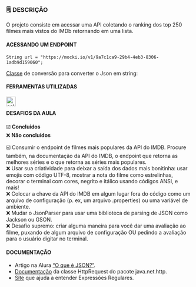 
### 🗒️ DESCRIÇÃO
O projeto consiste em acessar uma API coletando o ranking dos top 250 filmes mais vistos do IMDb retornando em uma lista. 

#### ACESSANDO UM ENDPOINT
`String url = "https://mocki.io/v1/9a7c1ca9-29b4-4eb3-8306-1adb9d159060";`

[Classe](https://gist.github.com/alexandreaquiles/cf337d3bcb59dd790ed2b08a0a4db7a3) de conversão para converter o Json em string: 

#### FERRAMENTAS UTILIZADAS
<img align="left" alt="eclipse-ide" width="26px" src="https://upload.wikimedia.org/wikipedia/commons/c/cf/Eclipse-SVG.svg"/><br/>

#### DESAFIOS DA AULA
☑️ **Concluídos**<br/>
❌ **Não concluídos**<br/>

☑️ Consumir o endpoint de filmes mais populares da API do IMDB. Procure também, na documentação da API do IMDB, o endpoint que retorna as melhores séries e o que retorna as séries mais populares.<br/>
❌ Usar sua criatividade para deixar a saída dos dados mais bonitinha: usar emojis com código UTF-8, mostrar a nota do filme como estrelinhas, decorar o terminal com cores, negrito e itálico usando códigos ANSI, e mais!<br/>
❌ Colocar a chave da API do IMDB em algum lugar fora do código como um arquivo de configuração (p. ex, um arquivo .properties) ou uma variável de ambiente.<br/>
❌ Mudar o JsonParser para usar uma biblioteca de parsing de JSON como Jackson ou GSON.<br/>
❌ Desafio supremo: criar alguma maneira para você dar uma avaliação ao filme, puxando de algum arquivo de configuração OU pedindo a avaliação para o usuário digitar no terminal.<br/>

#### DOCUMENTAÇÃO
- Artigo na Alura [“O que é JSON?”](https://www.alura.com.br/artigos/o-que-e-json).
- [Documentação](https://docs.oracle.com/en/java/javase/17/docs/api/java.net.http/java/net/http/HttpRequest.html) da classe HttpRequest do pacote java.net.http.
- [Site](https://regex101.com/) que ajuda a entender Expressões Regulares.
